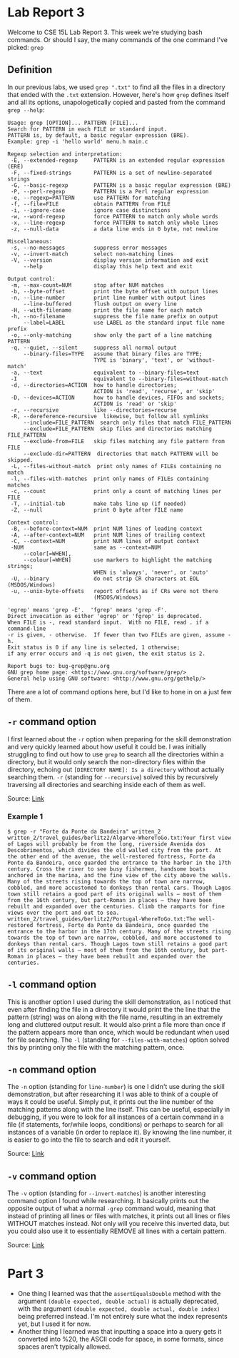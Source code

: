 # Lab Report 3
Welcome to CSE 15L Lab Report 3. This week we're studying bash commands. Or should I say, the many commands of the one command I've picked: `grep`

## Definition
In our previous labs, we used `grep ".txt"` to find all the files in a directory that ended with the `.txt` extension. However, here's how `grep` defines itself and all its options, unapologetically copied and pasted from the command `grep --help`:
 ```
Usage: grep [OPTION]... PATTERN [FILE]...
Search for PATTERN in each FILE or standard input.
PATTERN is, by default, a basic regular expression (BRE).
Example: grep -i 'hello world' menu.h main.c

Regexp selection and interpretation:
  -E, --extended-regexp     PATTERN is an extended regular expression (ERE)
  -F, --fixed-strings       PATTERN is a set of newline-separated strings
  -G, --basic-regexp        PATTERN is a basic regular expression (BRE)
  -P, --perl-regexp         PATTERN is a Perl regular expression
  -e, --regexp=PATTERN      use PATTERN for matching
  -f, --file=FILE           obtain PATTERN from FILE
  -i, --ignore-case         ignore case distinctions
  -w, --word-regexp         force PATTERN to match only whole words
  -x, --line-regexp         force PATTERN to match only whole lines
  -z, --null-data           a data line ends in 0 byte, not newline

Miscellaneous:
  -s, --no-messages         suppress error messages
  -v, --invert-match        select non-matching lines
  -V, --version             display version information and exit
      --help                display this help text and exit

Output control:
  -m, --max-count=NUM       stop after NUM matches
  -b, --byte-offset         print the byte offset with output lines
  -n, --line-number         print line number with output lines
      --line-buffered       flush output on every line
  -H, --with-filename       print the file name for each match
  -h, --no-filename         suppress the file name prefix on output
      --label=LABEL         use LABEL as the standard input file name prefix
  -o, --only-matching       show only the part of a line matching PATTERN
  -q, --quiet, --silent     suppress all normal output
      --binary-files=TYPE   assume that binary files are TYPE;
                            TYPE is 'binary', 'text', or 'without-match'
  -a, --text                equivalent to --binary-files=text
  -I                        equivalent to --binary-files=without-match
  -d, --directories=ACTION  how to handle directories;
                            ACTION is 'read', 'recurse', or 'skip'
  -D, --devices=ACTION      how to handle devices, FIFOs and sockets;
                            ACTION is 'read' or 'skip'
  -r, --recursive           like --directories=recurse
  -R, --dereference-recursive  likewise, but follow all symlinks
      --include=FILE_PATTERN  search only files that match FILE_PATTERN
      --exclude=FILE_PATTERN  skip files and directories matching FILE_PATTERN
      --exclude-from=FILE   skip files matching any file pattern from FILE
      --exclude-dir=PATTERN  directories that match PATTERN will be skipped.
  -L, --files-without-match  print only names of FILEs containing no match
  -l, --files-with-matches  print only names of FILEs containing matches
  -c, --count               print only a count of matching lines per FILE
  -T, --initial-tab         make tabs line up (if needed)
  -Z, --null                print 0 byte after FILE name

Context control:
  -B, --before-context=NUM  print NUM lines of leading context
  -A, --after-context=NUM   print NUM lines of trailing context
  -C, --context=NUM         print NUM lines of output context
  -NUM                      same as --context=NUM
      --color[=WHEN],
      --colour[=WHEN]       use markers to highlight the matching strings;
                            WHEN is 'always', 'never', or 'auto'
  -U, --binary              do not strip CR characters at EOL (MSDOS/Windows)
  -u, --unix-byte-offsets   report offsets as if CRs were not there
                            (MSDOS/Windows)

'egrep' means 'grep -E'.  'fgrep' means 'grep -F'.
Direct invocation as either 'egrep' or 'fgrep' is deprecated.
When FILE is -, read standard input.  With no FILE, read . if a command-line
-r is given, - otherwise.  If fewer than two FILEs are given, assume -h.
Exit status is 0 if any line is selected, 1 otherwise;
if any error occurs and -q is not given, the exit status is 2.

Report bugs to: bug-grep@gnu.org
GNU grep home page: <https://www.gnu.org/software/grep/>
General help using GNU software: <http://www.gnu.org/gethelp/>
 ```
There are a lot of command options here, but I'd like to hone in on a just few of them. 

## `-r` command option
I first learned about the `-r` option when preparing for the skill demonstration and very quickly learned about how useful it could be. I was initially struggling to find out how to use `grep` to search all the directories within a directory, but it would only search the non-directory files within the directory, echoing out `[DIRECTORY NAME]: Is a directory` without actually searching them. `-r` (standing for `--recursive`) solved this by recursively traversing all directories and searching inside each of them as well. 

Source: [Link](https://linuxhint.com/use-grep-recursively/)

### Example 1
```
$ grep -r "Forte da Ponte da Bandeira" written_2
written_2/travel_guides/berlitz2/Algarve-WhereToGo.txt:Your first view of Lagos will probably be from the long, riverside Avenida dos Descobrimentos, which divides the old walled city from the port. At the other end of the avenue, the well-restored fortress, Forte da Ponte da Bandeira, once guarded the entrance to the harbor in the 17th century. Cross the river to see busy fishermen, handsome boats anchored in the marina, and the fine view of the city above the walls. Many of the streets rising towards the top of town are narrow, cobbled, and more accustomed to donkeys than rental cars. Though Lagos town still retains a good part of its original walls — most of them from the 16th century, but part-Roman in places — they have been rebuilt and expanded over the centuries. Climb the ramparts for fine views over the port and out to sea.
written_2/travel_guides/berlitz2/Portugal-WhereToGo.txt:The well-restored fortress, Forte da Ponte da Bandeira, once guarded the entrance to the harbor in the 17th century. Many of the streets rising towards the top of town are narrow, cobbled, and more accustomed to donkeys than rental cars. Though Lagos town still retains a good part of its original walls — most of them from the 16th century, but part-Roman in places — they have been rebuilt and expanded over the centuries.
```

## `-l` command option
This is another option I used during the skill demonstration, as I noticed that even after finding the file in a directory it would print the the line that the pattern (string) was on along with the file name, resulting in an extremely long and cluttered output result. It would also print a file more than once if the pattern appears more than once, which would be redundant when used for file searching. The `-l` (standing for `--files-with-matches`) option solved this by printing only the file with the matching pattern, once. 

## `-n` command option
The `-n` option (standing for `line-number`) is one I didn't use during the skill demonstration, but after researching it I was able to think of a couple of ways it could be useful. Simply put, it prints out the line number of the matching patterns along with the line itself. This can be useful, especially in debugging, if you were to look for all instances of a certain command in a file (if statements, for/while loops, conditions) or perhaps to search for all instances of a variable (in order to replace it). By knowing the line number, it is easier to go into the file to search and edit it yourself.  

Source: [Link](https://www.softwaretestinghelp.com/grep-command-in-unix/)

## `-v` command option
The `-v` option (standing for `--invert-matches`) is another interesting command option I found while researching. It basically prints out the opposite output of what a normal `-grep` command would, meaning that instead of printing all lines or files with matches, it prints out all lines or files WITHOUT matches instead. Not only will you receive this inverted data, but you could also use it to essentially REMOVE all lines with a certain pattern. 

Source: [Link](https://askubuntu.com/questions/1153513/what-does-grep-v-grep-mean-and-do)
 
# Part 3
* One thing I learned was that the `assertEqualsDouble` method with the argument `(double expected, double actual)` is actually deprecated, with the argument `(double expected, double actual, double index)` being preferred instead. I'm not entirely sure what the index represents yet, but I used it for now. 
* Another thing I learned was that inputting a space into a query gets it converted into %20, the ASCII code for space, in some formats, since spaces aren't typically allowed. 
